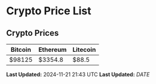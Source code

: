 # Crypto Price List

## Crypto Prices
| Bitcoin | Ethereum | Litecoin |
| ------- | -------- | -------- |
| $98125 | $3354.8 | $88.5 |
**Last Updated:** 2024-11-21 21:43 UTC
**Last Updated:** $DATE$
